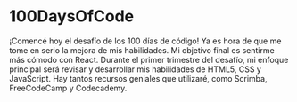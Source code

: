 # 100DaysOfCode
¡Comencé hoy el desafío de los 100 días de código! Ya es hora de que me tome en serio la mejora de mis habilidades. Mi objetivo final es sentirme más cómodo con React. Durante el primer trimestre del desafío, mi enfoque principal será revisar y desarrollar mis habilidades de HTML5, CSS y JavaScript. Hay tantos recursos geniales que utilizaré, como Scrimba, FreeCodeCamp y Codecademy.
